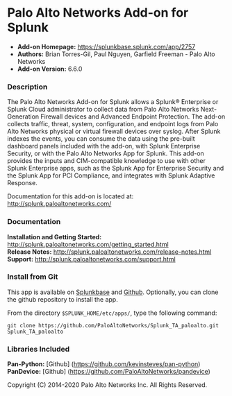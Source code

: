 
Palo Alto Networks Add-on for Splunk
====================================

* **Add-on Homepage:** https://splunkbase.splunk.com/app/2757
* **Authors:** Brian Torres-Gil, Paul Nguyen, Garfield Freeman - Palo Alto Networks
* **Add-on Version:** 6.6.0

### Description ###
 
The Palo Alto Networks Add-on for Splunk allows a Splunk® Enterprise
or Splunk Cloud administrator to collect data from Palo Alto Networks
Next-Generation Firewall devices and Advanced Endpoint Protection. The
add-on collects traffic, threat, system, configuration, and endpoint logs
from Palo Alto Networks physical or virtual firewall devices over syslog.
After Splunk indexes the events, you can consume the data using the
pre-built dashboard panels included with the add-on, with Splunk Enterprise
Security, or with the Palo Alto Networks App for Splunk. This add-on
provides the inputs and CIM-compatible knowledge to use with other Splunk
Enterprise apps, such as the Splunk App for Enterprise Security and the
Splunk App for PCI Compliance, and integrates with Splunk Adaptive Response.

Documentation for this add-on is located at: http://splunk.paloaltonetworks.com/

### Documentation ###

**Installation and Getting Started:** http://splunk.paloaltonetworks.com/getting_started.html  
**Release Notes:** http://splunk.paloaltonetworks.com/release-notes.html  
**Support:** http://splunk.paloaltonetworks.com/support.html

### Install from Git ###

This app is available on [Splunkbase](http://splunkbase.splunk.com/app/2757)
and [Github](https://github.com/PaloAltoNetworks/Splunk_TA_paloalto).
Optionally, you can clone the github repository to install the app.

From the directory `$SPLUNK_HOME/etc/apps/`, type the following command:

    git clone https://github.com/PaloAltoNetworks/Splunk_TA_paloalto.git Splunk_TA_paloalto
    
### Libraries Included ###

**Pan-Python:** [Github] (https://github.com/kevinsteves/pan-python)  
**PanDevice:** [Github] (https://github.com/PaloAltoNetworks/pandevice)

Copyright (C) 2014-2020 Palo Alto Networks Inc. All Rights Reserved.